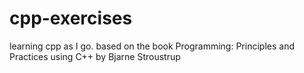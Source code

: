 # cpp-exercises

learning cpp as I go. based on the book Programming: Principles and Practices using C++ by Bjarne Stroustrup
